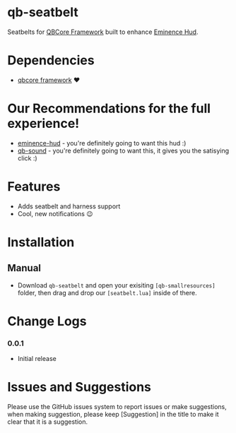 # qb-seatbelt
Seatbelts for [QBCore Framework](https://github.com/qbcore-framework) built to enhance [Eminence Hud](https://github.com/Eminence-Studios/eminence-hud).

# Dependencies
* [qbcore framework](https://github.com/qbcore-framework) :heart:

# Our Recommendations for the full experience!
* [eminence-hud](https://github.com/Eminence-Studios/eminence-hud) - you're definitely going to want this hud :)
* [qb-sound](https://github.com/Eminence-Studios/qb-sound) - you're definitely going to want this, it gives you the satisying click :)

# Features
* Adds seatbelt and harness support
* Cool, new notifications 😉

# Installation

## Manual
* Download `qb-seatbelt` and open your exisiting `[qb-smallresources]` folder, then drag and drop our `[seatbelt.lua]` inside of there.

# Change Logs
### 0.0.1
* Initial release

# Issues and Suggestions
Please use the GitHub issues system to report issues or make suggestions, when making suggestion, please keep [Suggestion] in the title to make it clear that it is a suggestion.
